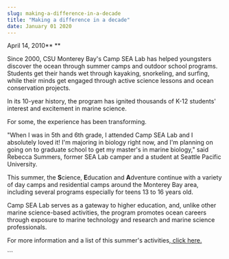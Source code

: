 ```yaml
---
slug: making-a-difference-in-a-decade
title: "Making a difference in a decade"
date: January 01 2020
---
```


 
<p>April 14, 2010** **</p>
<p>
  Since 2000, CSU Monterey Bay's Camp SEA Lab has helped youngsters discover the
  ocean through summer camps and outdoor school programs. Students get their
  hands wet through kayaking, snorkeling, and surfing, while their minds get
  engaged through active science lessons and ocean conservation projects.
</p>
<p>
  In its 10-year history, the program has ignited thousands of K-12 students'
  interest and excitement in marine science.
</p>
<p>For some, the experience has been transforming.</p>
<p>
  "When I was in 5th and 6th grade, I attended Camp SEA Lab and I absolutely
  loved it! I'm majoring in biology right now, and I'm planning on going on to
  graduate school to get my master's in marine biology," said Rebecca Summers,
  former SEA Lab camper and a student at Seattle Pacific University.
</p>
<p>
  This summer, the <strong>S</strong>cience, <strong>E</strong>ducation and
  <strong>A</strong>dventure continue with a variety of day camps and
  residential camps around the Monterey Bay area, including several programs
  especially for teens 13 to 16 years old.
</p>
<p>
  Camp SEA Lab serves as a gateway to higher education, and, unlike other marine
  science-based activities, the program promotes ocean careers through exposure
  to marine technology and research and marine science professionals.
</p>
<p>
  For more information and a list of this summer's activities,<a
    href="https://www.campsealab.org"
  >
    click here.</a
  >
</p>
<p></p>
<p></p>
```
